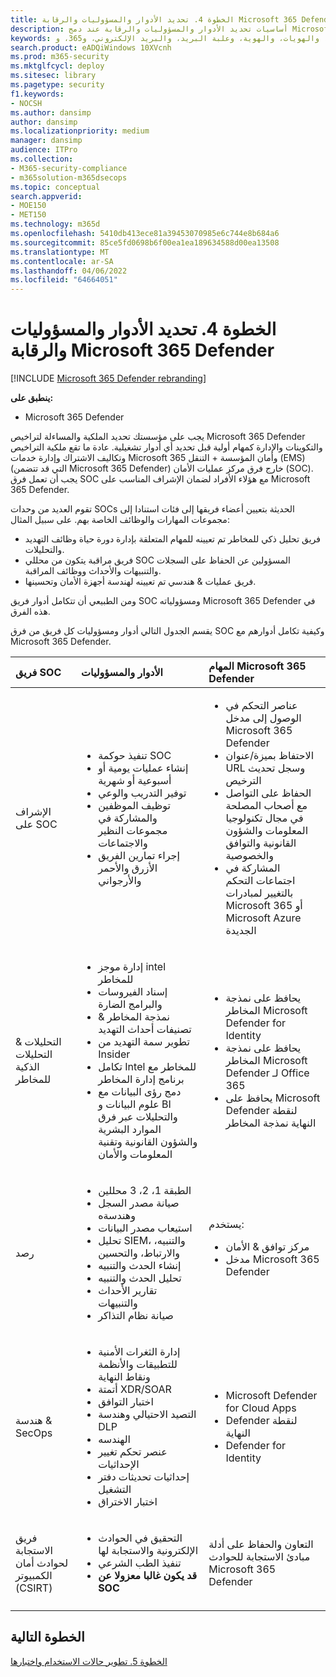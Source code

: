 ```yaml
---
title: الخطوة 4. تحديد الأدوار والمسؤوليات والرقابة Microsoft 365 Defender
description: أساسيات تحديد الأدوار والمسؤوليات والرقابة عند دمج Microsoft 365 Defender في عمليات الأمان الخاصة بك.
keywords: الحوادث، والتنبيهات، والتحقيق، والارتباط، والهجمات، والأجهزة، والمستخدمين، والهويات، والهوية، وعلبة البريد، والبريد الإلكتروني، و365، وmicrosoft، Microsoft 365، والاستجابة للحوادث، والهجمات الإلكترونية، وعمليات secops، وعمليات الأمان، وsoc
search.product: eADQiWindows 10XVcnh
ms.prod: m365-security
ms.mktglfcycl: deploy
ms.sitesec: library
ms.pagetype: security
f1.keywords:
- NOCSH
ms.author: dansimp
author: dansimp
ms.localizationpriority: medium
manager: dansimp
audience: ITPro
ms.collection:
- M365-security-compliance
- m365solution-m365dsecops
ms.topic: conceptual
search.appverid:
- MOE150
- MET150
ms.technology: m365d
ms.openlocfilehash: 5410db413ece81a39453070985e6c744e8b684a6
ms.sourcegitcommit: 85ce5fd0698b6f00ea1ea189634588d00ea13508
ms.translationtype: MT
ms.contentlocale: ar-SA
ms.lasthandoff: 04/06/2022
ms.locfileid: "64664051"
---
```

# <a name="step-4-define-microsoft-365-defender-roles-responsibilities-and-oversight"></a>الخطوة 4. تحديد الأدوار والمسؤوليات والرقابة Microsoft 365 Defender

[!INCLUDE [Microsoft 365 Defender rebranding](../includes/microsoft-defender.md)]

**ينطبق على:**
- Microsoft 365 Defender

يجب على مؤسستك تحديد الملكية والمساءلة لتراخيص Microsoft 365 Defender والتكوينات والإدارة كمهام أولية قبل تحديد أي أدوار تشغيلية. عادة ما تقع ملكية التراخيص وتكاليف الاشتراك وإدارة خدمات Microsoft 365 وأمان المؤسسة + التنقل (EMS) (التي قد تتضمن Microsoft 365 Defender) خارج فرق مركز عمليات الأمان (SOC). يجب أن تعمل فرق SOC مع هؤلاء الأفراد لضمان الإشراف المناسب على Microsoft 365 Defender. 

تقوم العديد من وحدات SOCs الحديثة بتعيين أعضاء فريقها إلى فئات استنادا إلى مجموعات المهارات والوظائف الخاصة بهم. على سبيل المثال:

- فريق تحليل ذكي للمخاطر تم تعيينه للمهام المتعلقة بإدارة دورة حياة وظائف التهديد والتحليلات.
- فريق مراقبة يتكون من محللي SOC المسؤولين عن الحفاظ على السجلات والتنبيهات والأحداث ووظائف المراقبة.
- فريق عمليات & هندسي تم تعيينه لهندسة أجهزة الأمان وتحسينها.

ومن الطبيعي أن تتكامل أدوار فريق SOC ومسؤولياته Microsoft 365 Defender في هذه الفرق.

يقسم الجدول التالي أدوار ومسؤوليات كل فريق من فرق SOC وكيفية تكامل أدوارهم مع Microsoft 365 Defender.

| فريق SOC | الأدوار والمسؤوليات | المهام Microsoft 365 Defender  |
|:-------|:-----|:-------|
| الإشراف على SOC | <ul><li>تنفيذ حوكمة SOC</li><li>إنشاء عمليات يومية أو أسبوعية أو شهرية</li><li>توفير التدريب والوعي</li><li>توظيف الموظفين والمشاركة في مجموعات النظير والاجتماعات</li><li>إجراء تمارين الفريق الأزرق والأحمر والأرجواني</ul>  | <ul><li>عناصر التحكم في الوصول إلى مدخل Microsoft 365 Defender</li><li>الاحتفاظ بميزة/عنوان URL وسجل تحديث الترخيص</li><li>الحفاظ على التواصل مع أصحاب المصلحة في مجال تكنولوجيا المعلومات والشؤون القانونية والتوافق والخصوصية</li><li>المشاركة في اجتماعات التحكم بالتغيير لمبادرات Microsoft 365 أو Microsoft Azure الجديدة</ul> |
| التحليلات & التحليلات الذكية للمخاطر  | <ul><li>إدارة موجز intel للمخاطر</li><li>إسناد الفيروسات والبرامج الضارة</li><li>نمذجة المخاطر & تصنيفات أحداث التهديد</li><li>تطوير سمة التهديد من Insider </li><li>تكامل Intel للمخاطر مع برنامج إدارة المخاطر</li><li>دمج رؤى البيانات مع علوم البيانات و BI والتحليلات عبر فرق الموارد البشرية والشؤون القانونية وتقنية المعلومات والأمان<ul> | <ul><li>يحافظ على نمذجة المخاطر Microsoft Defender for Identity</li><li>يحافظ على نمذجة المخاطر Microsoft Defender لـ Office 365</li><li>يحافظ على Microsoft Defender لنقطة النهاية نمذجة المخاطر</ul> |
| رصد | <ul><li>الطبقة 1، 2، 3 محللين</li><li>صيانة مصدر السجل وهندسةه</li><li>استيعاب مصدر البيانات </li><li>تحليل SIEM، والتنبيه، والارتباط، والتحسين</li><li>إنشاء الحدث والتنبيه</li><li>تحليل الحدث والتنبيه</li><li>تقارير الأحداث والتنبيهات</li><li>صيانة نظام التذاكر</ul> | يستخدم: <ul><li>مركز توافق & الأمان</li><li>مدخل Microsoft 365 Defender</ul> |
| هندسة & SecOps | <ul><li>إدارة الثغرات الأمنية للتطبيقات والأنظمة ونقاط النهاية</li><li>أتمتة XDR/SOAR</li><li>اختبار التوافق</li><li>التصيد الاحتيالي وهندسة DLP</li><li>الهندسه</li><li>عنصر تحكم تغيير الإحداثيات</li><li>إحداثيات تحديثات دفتر التشغيل</li><li>اختبار الاختراق<ul> | <ul><li>Microsoft Defender for Cloud Apps</li><li>Defender لنقطة النهاية</li><li>Defender for Identity</ul> |
| فريق الاستجابة لحوادث أمان الكمبيوتر (CSIRT) | <ul><li>التحقيق في الحوادث الإلكترونية والاستجابة لها</li><li>تنفيذ الطب الشرعي</li><li>**قد يكون غالبا معزولا عن SOC**</ul> | التعاون والحفاظ على أدلة مبادئ الاستجابة للحوادث Microsoft 365 Defender |
||||


## <a name="next-step"></a>الخطوة التالية

[الخطوة 5. تطوير حالات الاستخدام واختبارها](integrate-microsoft-365-defender-secops-use-cases.md)
